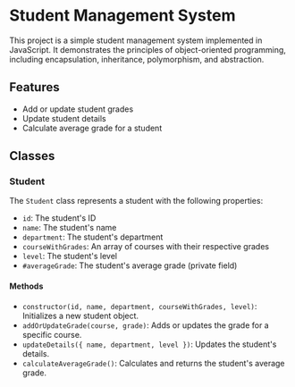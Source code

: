 # Student Management System

This project is a simple student management system implemented in JavaScript. It demonstrates the principles of object-oriented programming, including encapsulation, inheritance, polymorphism, and abstraction.

## Features

- Add or update student grades
- Update student details
- Calculate average grade for a student

## Classes

### Student

The `Student` class represents a student with the following properties:

- `id`: The student's ID
- `name`: The student's name
- `department`: The student's department
- `courseWithGrades`: An array of courses with their respective grades
- `level`: The student's level
- `#averageGrade`: The student's average grade (private field)

#### Methods

- `constructor(id, name, department, courseWithGrades, level)`: Initializes a new student object.
- `addOrUpdateGrade(course, grade)`: Adds or updates the grade for a specific course.
- `updateDetails({ name, department, level })`: Updates the student's details.
- `calculateAverageGrade()`: Calculates and returns the student's average grade.
